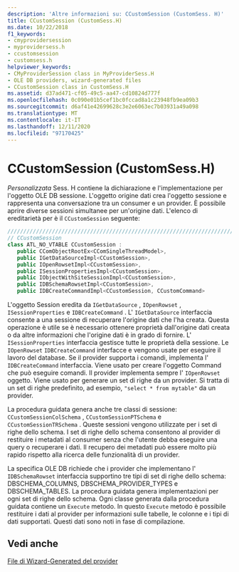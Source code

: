 ```yaml
---
description: 'Altre informazioni su: CCustomSession (CustomSess. H)'
title: CCustomSession (CustomSess.H)
ms.date: 10/22/2018
f1_keywords:
- cmyprovidersession
- myprovidersess.h
- ccustomsession
- customsess.h
helpviewer_keywords:
- CMyProviderSession class in MyProviderSess.H
- OLE DB providers, wizard-generated files
- CCustomSession class in CustomSess.H
ms.assetid: d37ad471-cf05-49c5-aa47-cd10824d777f
ms.openlocfilehash: 0c090e01b5cef1bc0fccad8a1c23948fb9ea09b3
ms.sourcegitcommit: d6af41e42699628c3e2e6063ec7b03931a49a098
ms.translationtype: MT
ms.contentlocale: it-IT
ms.lasthandoff: 12/11/2020
ms.locfileid: "97170425"
---
```

# <a name="ccustomsession-customsessh"></a>CCustomSession (CustomSess.H)

*Personalizzata* Sess. H contiene la dichiarazione e l'implementazione per l'oggetto OLE DB sessione. L'oggetto origine dati crea l'oggetto sessione e rappresenta una conversazione tra un consumer e un provider. È possibile aprire diverse sessioni simultanee per un'origine dati. L'elenco di ereditarietà per è il `CCustomSession` seguente:

```cpp
/////////////////////////////////////////////////////////////////////////
// CCustomSession
class ATL_NO_VTABLE CCustomSession :
   public CComObjectRootEx<CComSingleThreadModel>,
   public IGetDataSourceImpl<CCustomSession>,
   public IOpenRowsetImpl<CCustomSession>,
   public ISessionPropertiesImpl<CCustomSession>,
   public IObjectWithSiteSessionImpl<CCustomSession>,
   public IDBSchemaRowsetImpl<CCustomSession>,
   public IDBCreateCommandImpl<CCustomSession, CCustomCommand>
```

L'oggetto Session eredita da `IGetDataSource` , `IOpenRowset` , `ISessionProperties` e `IDBCreateCommand` . L' `IGetDataSource` interfaccia consente a una sessione di recuperare l'origine dati che l'ha creata. Questa operazione è utile se è necessario ottenere proprietà dall'origine dati creata o da altre informazioni che l'origine dati è in grado di fornire. L' `ISessionProperties` interfaccia gestisce tutte le proprietà della sessione. Le `IOpenRowset` `IDBCreateCommand` interfacce e vengono usate per eseguire il lavoro del database. Se il provider supporta i comandi, implementa l' `IDBCreateCommand` interfaccia. Viene usato per creare l'oggetto Command che può eseguire comandi. Il provider implementa sempre l' `IOpenRowset` oggetto. Viene usato per generare un set di righe da un provider. Si tratta di un set di righe predefinito, ad esempio, `"select * from mytable"` da un provider.

La procedura guidata genera anche tre classi di sessione: `CCustomSessionColSchema` , `CCustomSessionPTSchema` e `CCustomSessionTRSchema` . Queste sessioni vengono utilizzate per i set di righe dello schema. I set di righe dello schema consentono al provider di restituire i metadati al consumer senza che l'utente debba eseguire una query o recuperare i dati. Il recupero dei metadati può essere molto più rapido rispetto alla ricerca delle funzionalità di un provider.

La specifica OLE DB richiede che i provider che implementano l' `IDBSchemaRowset` interfaccia supportino tre tipi di set di righe dello schema: DBSCHEMA_COLUMNS, DBSCHEMA_PROVIDER_TYPES e DBSCHEMA_TABLES. La procedura guidata genera implementazioni per ogni set di righe dello schema. Ogni classe generata dalla procedura guidata contiene un `Execute` metodo. In questo `Execute` metodo è possibile restituire i dati al provider per informazioni sulle tabelle, le colonne e i tipi di dati supportati. Questi dati sono noti in fase di compilazione.

## <a name="see-also"></a>Vedi anche

[File di Wizard-Generated del provider](../../data/oledb/provider-wizard-generated-files.md)<br/>
